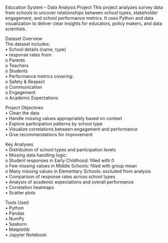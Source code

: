 Education System – Data Analysis Project
This project analyzes survey data from schools  to uncover relationships between school types, stakeholder engagement, and school performance metrics. It uses Python and data visualization to deliver clear insights for educators, policy makers, and data scientists.  
  
Dataset Overview  
The dataset includes:  
•	School details (name, type)    
•	response rates from:    
       o	Parents  
       o	Teachers  
       o	Students  
•	Performance metrics covering:    
       o	Safety & Respect  
       o	Communication  
       o	Engagement  
       o	Academic Expectations  
              
 Project Objectives  
•	Clean the data  
•	Handle missing values appropriately based on context  
•	Explore participation patterns by school type  
•	Visualize correlations between engagement and performance  
•	Give recommendations for improvement  
  
Key Analyses    
•	Distribution of school types and participation levels  
•	Missing data handling logic:  
   o	Student responses in Early Childhood: filled with 0  
   o	Few missing values in Middle Schools: filled with group mean  
   o	Many missing values in Elementary Schools: excluded from analysis  
•	Comparison of response rates across school types  
•	Analysis of academic expectations and overall performance  
•	Correlation heatmaps  
•	Scatter plots     
  
Tools Used  
•	Python  
•	Pandas  
•	NumPy  
•	Seaborn  
•	Matplotlib  
•	Jupyter Notebook  
